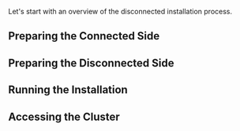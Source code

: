 Let's start with an overview of the disconnected installation process.

## Preparing the Connected Side

## Preparing the Disconnected Side

## Running the Installation

## Accessing the Cluster